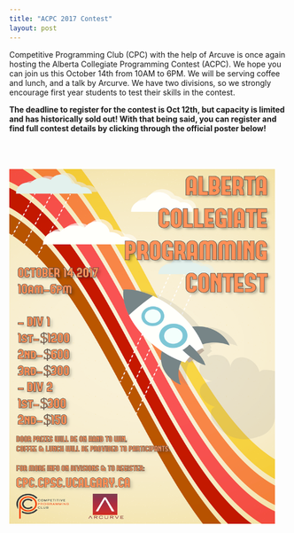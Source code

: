 ```yaml
---
title: "ACPC 2017 Contest"
layout: post
---
```


<div class="col-md-12">
Competitive Programming Club (CPC) with the help of Arcuve is once again hosting the Alberta Collegiate Programming Contest (ACPC). We hope you can join us this October 14th from 10AM to 6PM. We will be serving coffee and lunch, and a talk by Arcurve. We have two divisions, so we strongly encourage first year students to test their skills in the contest.

<b>The deadline to register for the contest is Oct 12th, but capacity is limited and has historically sold out! With that being said, you can register and find full contest details by clicking through the official poster below!</b>


<a href="http://cpc.cpsc.ucalgary.ca/contests/acpc/2017/">
<br><br><br> <img src="/img/acpc2017.png" alt="ACPC 2017 Registration" style="width:480px;height:640px;border:0;">
</a>

<br><br>

<br>
</div>
